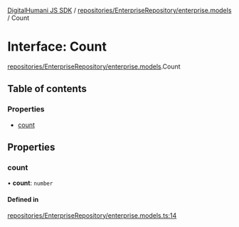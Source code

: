 [DigitalHumani JS SDK](../README.md) / [repositories/EnterpriseRepository/enterprise.models](../modules/repositories_EnterpriseRepository_enterprise_models.md) / Count

# Interface: Count

[repositories/EnterpriseRepository/enterprise.models](../modules/repositories_EnterpriseRepository_enterprise_models.md).Count

## Table of contents

### Properties

- [count](repositories_EnterpriseRepository_enterprise_models.Count.md#count)

## Properties

### count

• **count**: `number`

#### Defined in

[repositories/EnterpriseRepository/enterprise.models.ts:14](https://github.com/impe93/digital-humani-js-sdk/blob/8605906/src/repositories/EnterpriseRepository/enterprise.models.ts#L14)
